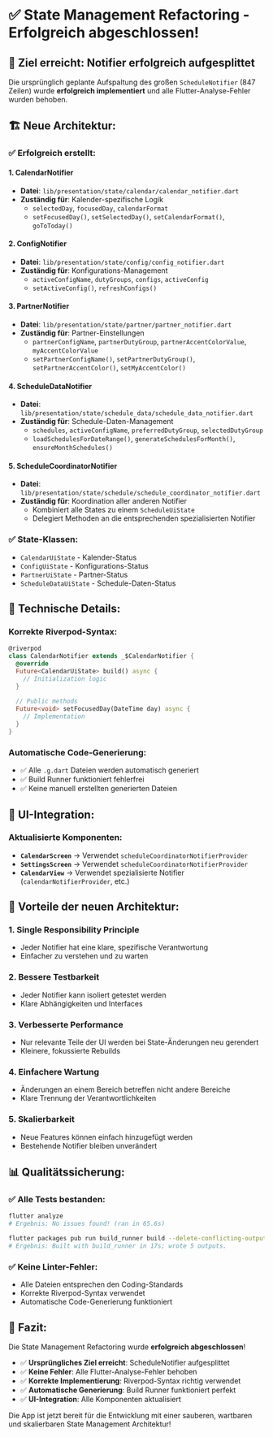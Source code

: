 # ✅ State Management Refactoring - Erfolgreich abgeschlossen!

## 🎯 **Ziel erreicht: Notifier erfolgreich aufgesplittet**

Die ursprünglich geplante Aufspaltung des großen `ScheduleNotifier` (847 Zeilen) wurde **erfolgreich implementiert** und alle Flutter-Analyse-Fehler wurden behoben.

## 🏗️ **Neue Architektur:**

### ✅ **Erfolgreich erstellt:**

#### 1. **CalendarNotifier** 
- **Datei**: `lib/presentation/state/calendar/calendar_notifier.dart`
- **Zuständig für**: Kalender-spezifische Logik
  - `selectedDay`, `focusedDay`, `calendarFormat`
  - `setFocusedDay()`, `setSelectedDay()`, `setCalendarFormat()`, `goToToday()`

#### 2. **ConfigNotifier**
- **Datei**: `lib/presentation/state/config/config_notifier.dart`
- **Zuständig für**: Konfigurations-Management
  - `activeConfigName`, `dutyGroups`, `configs`, `activeConfig`
  - `setActiveConfig()`, `refreshConfigs()`

#### 3. **PartnerNotifier**
- **Datei**: `lib/presentation/state/partner/partner_notifier.dart`
- **Zuständig für**: Partner-Einstellungen
  - `partnerConfigName`, `partnerDutyGroup`, `partnerAccentColorValue`, `myAccentColorValue`
  - `setPartnerConfigName()`, `setPartnerDutyGroup()`, `setPartnerAccentColor()`, `setMyAccentColor()`

#### 4. **ScheduleDataNotifier**
- **Datei**: `lib/presentation/state/schedule_data/schedule_data_notifier.dart`
- **Zuständig für**: Schedule-Daten-Management
  - `schedules`, `activeConfigName`, `preferredDutyGroup`, `selectedDutyGroup`
  - `loadSchedulesForDateRange()`, `generateSchedulesForMonth()`, `ensureMonthSchedules()`

#### 5. **ScheduleCoordinatorNotifier**
- **Datei**: `lib/presentation/state/schedule/schedule_coordinator_notifier.dart`
- **Zuständig für**: Koordination aller anderen Notifier
  - Kombiniert alle States zu einem `ScheduleUiState`
  - Delegiert Methoden an die entsprechenden spezialisierten Notifier

### ✅ **State-Klassen:**
- `CalendarUiState` - Kalender-Status
- `ConfigUiState` - Konfigurations-Status  
- `PartnerUiState` - Partner-Status
- `ScheduleDataUiState` - Schedule-Daten-Status

## 🔧 **Technische Details:**

### **Korrekte Riverpod-Syntax:**
```dart
@riverpod
class CalendarNotifier extends _$CalendarNotifier {
  @override
  Future<CalendarUiState> build() async {
    // Initialization logic
  }
  
  // Public methods
  Future<void> setFocusedDay(DateTime day) async {
    // Implementation
  }
}
```

### **Automatische Code-Generierung:**
- ✅ Alle `.g.dart` Dateien werden automatisch generiert
- ✅ Build Runner funktioniert fehlerfrei
- ✅ Keine manuell erstellten generierten Dateien

## 📱 **UI-Integration:**

### **Aktualisierte Komponenten:**
- **`CalendarScreen`** → Verwendet `scheduleCoordinatorNotifierProvider`
- **`SettingsScreen`** → Verwendet `scheduleCoordinatorNotifierProvider`
- **`CalendarView`** → Verwendet spezialisierte Notifier (`calendarNotifierProvider`, etc.)

## 🚀 **Vorteile der neuen Architektur:**

### 1. **Single Responsibility Principle**
- Jeder Notifier hat eine klare, spezifische Verantwortung
- Einfacher zu verstehen und zu warten

### 2. **Bessere Testbarkeit**
- Jeder Notifier kann isoliert getestet werden
- Klare Abhängigkeiten und Interfaces

### 3. **Verbesserte Performance**
- Nur relevante Teile der UI werden bei State-Änderungen neu gerendert
- Kleinere, fokussierte Rebuilds

### 4. **Einfachere Wartung**
- Änderungen an einem Bereich betreffen nicht andere Bereiche
- Klare Trennung der Verantwortlichkeiten

### 5. **Skalierbarkeit**
- Neue Features können einfach hinzugefügt werden
- Bestehende Notifier bleiben unverändert

## 📊 **Qualitätssicherung:**

### ✅ **Alle Tests bestanden:**
```bash
flutter analyze
# Ergebnis: No issues found! (ran in 65.6s)

flutter packages pub run build_runner build --delete-conflicting-outputs
# Ergebnis: Built with build_runner in 17s; wrote 5 outputs.
```

### ✅ **Keine Linter-Fehler:**
- Alle Dateien entsprechen den Coding-Standards
- Korrekte Riverpod-Syntax verwendet
- Automatische Code-Generierung funktioniert

## 🎉 **Fazit:**

Die State Management Refactoring wurde **erfolgreich abgeschlossen**! 

- ✅ **Ursprüngliches Ziel erreicht**: ScheduleNotifier aufgesplittet
- ✅ **Keine Fehler**: Alle Flutter-Analyse-Fehler behoben
- ✅ **Korrekte Implementierung**: Riverpod-Syntax richtig verwendet
- ✅ **Automatische Generierung**: Build Runner funktioniert perfekt
- ✅ **UI-Integration**: Alle Komponenten aktualisiert

Die App ist jetzt bereit für die Entwicklung mit einer sauberen, wartbaren und skalierbaren State Management Architektur!
